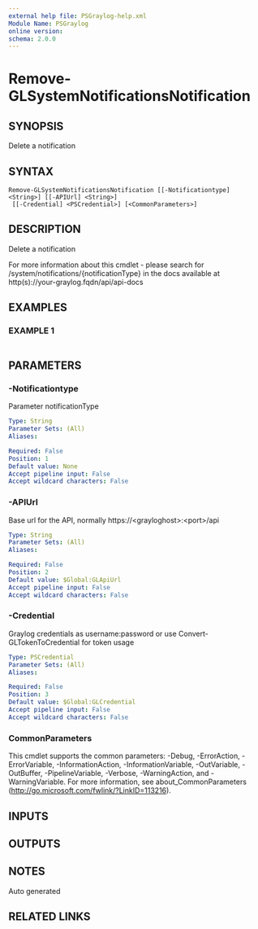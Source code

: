 ```yaml
---
external help file: PSGraylog-help.xml
Module Name: PSGraylog
online version:
schema: 2.0.0
---
```


# Remove-GLSystemNotificationsNotification

## SYNOPSIS
Delete a notification

## SYNTAX

```
Remove-GLSystemNotificationsNotification [[-Notificationtype] <String>] [[-APIUrl] <String>]
 [[-Credential] <PSCredential>] [<CommonParameters>]
```

## DESCRIPTION
Delete a notification


For more information about this cmdlet - please search for /system/notifications/{notificationType} in the docs available at http(s)://your-graylog.fqdn/api/api-docs

## EXAMPLES

### EXAMPLE 1
```

```

## PARAMETERS

### -Notificationtype
Parameter notificationType

```yaml
Type: String
Parameter Sets: (All)
Aliases:

Required: False
Position: 1
Default value: None
Accept pipeline input: False
Accept wildcard characters: False
```

### -APIUrl
Base url for the API, normally https://\<grayloghost\>:\<port\>/api

```yaml
Type: String
Parameter Sets: (All)
Aliases:

Required: False
Position: 2
Default value: $Global:GLApiUrl
Accept pipeline input: False
Accept wildcard characters: False
```

### -Credential
Graylog credentials as username:password or use Convert-GLTokenToCredential for token usage

```yaml
Type: PSCredential
Parameter Sets: (All)
Aliases:

Required: False
Position: 3
Default value: $Global:GLCredential
Accept pipeline input: False
Accept wildcard characters: False
```

### CommonParameters
This cmdlet supports the common parameters: -Debug, -ErrorAction, -ErrorVariable, -InformationAction, -InformationVariable, -OutVariable, -OutBuffer, -PipelineVariable, -Verbose, -WarningAction, and -WarningVariable.
For more information, see about_CommonParameters (http://go.microsoft.com/fwlink/?LinkID=113216).

## INPUTS

## OUTPUTS

## NOTES
Auto generated

## RELATED LINKS
